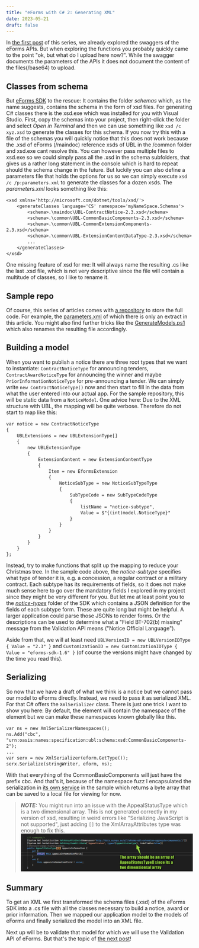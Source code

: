 ```yaml
---
title: "eForms with C# 2: Generating XML"
date: 2023-05-21
draft: false
---
```


In [the first post](/post/eForms-scharp/introduction) of this series, we already explored the swaggers of the eForms APIs. But when exploring the functions you probably quickly came to the point "ok, but what do I upload here now?". While the swagger documents the parameters of the APIs it does not document the content of the files(/base64) to upload.

## Classes from schema
But [eForms SDK](https://github.com/OP-TED/eForms-SDK) to the rescue: It contains the folder _schemas_ which, as the name suggests, contains the schema in the form of xsd files. For generating C# classes there is the xsd.exe which was installed for you with Visual Studio. First, copy the schemas into your project, then right-click the folder and select _Open in Terminal_ and then we can use something like `xsd /c xyz.xsd` to generate the classes for this schema. If you now try this with a file of the schemas you will quickly notice that this does not work because the .xsd of eForms (/maindoc) reference xsds of UBL in the /common folder and xsd.exe cant resolve this. You can however pass multiple files to xsd.exe so we could simply pass all the .xsd in the schema subfolders, that gives us a rather long statement in the console which is hard to repeat should the schema change in the future. But luckily you can also define a parameters file that holds the options for us so we can simply execute `xsd /c /p:parameters.xml` to generate the classes for a dozen xsds. The _parameters.xml_ looks something like this:
```
<xsd xmlns='http://microsoft.com/dotnet/tools/xsd/'>
	<generateClasses language='CS' namespace='myNameSpace.Schemas'>
		<schema>.\maindoc\UBL-ContractNotice-2.3.xsd</schema>
		<schema>.\common\UBL-CommonBasicComponents-2.3.xsd</schema> 
		<schema>.\common\UBL-CommonExtensionComponents-2.3.xsd</schema> 
		<schema>.\common\UBL-ExtensionContentDataType-2.3.xsd</schema> 
        ...
	</generateClasses>
</xsd>
```
One missing feature of xsd for me: It will always name the resulting .cs like the last .xsd file, which is not very descriptive since the file will contain a multitude of classes, so I like to rename it.

## Sample repo
Of course, this series of articles comes with [a repository](https://github.com/Kunter-Bunt/eForms-CSharp-Sample) to store the full code. For example, the [parameters.xml](https://github.com/Kunter-Bunt/eForms-CSharp-Sample/blob/main/eForms-CSharp-Sample-App/schemas/parameters.xml) of which there is only an extract in this article. You might also find further tricks like the [GenerateModels.ps1](https://github.com/Kunter-Bunt/eForms-CSharp-Sample/blob/main/eForms-CSharp-Sample-App/schemas/GenerateModels.ps1) which also renames the resulting file accordingly.

## Building a model
When you want to publish a notice there are three root types that we want to instantiate: `ContractNoticeType` for announcing tenders, `ContractAwardNoticeType` for announcing the winner and maybe `PriorInformationNoticeType` for pre-announcing a tender. We can simply write `new ContractNoticeType()` now and then start to fill in the data from what the user entered into our actual app. For the sample repository, this will be static data from a `NoticeModel`. One advice here: Due to the XML structure with UBL, the mapping will be quite verbose. Therefore do not start to map like this:

```
var notice = new ContractNoticeType 
{ 
    UBLExtensions = new UBLExtensionType[]
    {
        new UBLExtensionType
        {
            ExtensionContent = new ExtensionContentType
            {
                Item = new EformsExtension 
                {
                    NoticeSubType = new NoticeSubTypeType
                    {
                        SubTypeCode = new SubTypeCodeType
                        {
                            listName = "notice-subtype",
                            Value = $"{(int)model.NoticeType}"
                        }
                    }
                }
            }
        }
    }
};
```

Instead, try to make functions that split up the mapping to reduce your Christmas tree. In the sample code above, the _notice-subtype_ specifies what type of tender it is, e.g. a concession, a regular contract or a military contract. Each subtype has its requirements of fields, so it does not make much sense here to go over the mandatory fields I explored in my project since they might be very different for you. But let me at least point you to the [_notice-types_](https://github.com/OP-TED/eForms-SDK/tree/develop/notice-types) folder of the SDK which contains a JSON definition for the fields of each subtype form. These are quite long but might be helpful. A larger application could parse those JSONs to render forms. Or the descriptions can be used to determine what a "Field BT-702(b) missing" message from the Validation API means ("Notice Official Language").

Aside from that, we will at least need `UBLVersionID = new UBLVersionIDType { Value = "2.3" }` and `CustomizationID = new CustomizationIDType { Value = "eforms-sdk-1.6" }` (of course the versions might have changed by the time you read this). 

## Serializing
So now that we have a draft of what we think is a notice but we cannot pass our model to eForms directly. Instead, we need to pass it as serialized XML. For that C# offers the `XmlSerializer` class. There is just one trick I want to show you here: By default, the element will contain the namespace of the element but we can make these namespaces known globally like this.
```
var ns = new XmlSerializerNamespaces();
ns.Add("cbc", "urn:oasis:names:specification:ubl:schema:xsd:CommonBasicComponents-2");
...
var serx = new XmlSerializer(eform.GetType());
serx.Serialize(stringWriter, eform, ns);
```
With that everything of the CommonBasicComponents will just have the prefix cbc.
And that's it, because of the namespace fuzz I encapsulated the serialization in [its own service](https://github.com/Kunter-Bunt/eForms-CSharp-Sample/blob/main/eForms-CSharp-Sample-App/services/SerializeNoticeService.cs) in the sample which returns a byte array that can be saved to a local file for viewing for now.

> **_NOTE:_**  You might run into an issue with the AppealStatusType which is a two dimensional array. This is not generated correctly in my version of xsd, resulting in weird errors like "Serializing JavaScript is not supported", just adding `[]` to the XmlArrayAttributes type was enough to fix this. ![Here I tried to specify a PostImage in a PreOperation step. The error from Dynamics is passed through.](AppealStatusType.png)

## Summary
To get an XML we first transformed the schema files (.xsd) of the eForms SDK into a .cs file with all the classes necessary to build a notice, award or prior information. Then we mapped our application model to the models of eForms and finally serialized the model into an XML file. 

Next up will be to validate that model for which we will use the Validation API of eForms. But that's the topic of [the next post](/post/eForms-scharp/validating)!